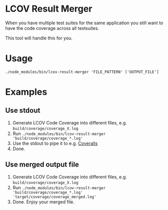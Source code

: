# LCOV Result Merger

When you have multiple test suites for the same application you still want to
have the code coverage across all testsuites.

This tool will handle this for you.

# Usage

`./node_modules/bin/lcov-result-merger 'FILE_PATTERN' ['OUTPUT_FILE']`


# Examples

## Use stdout
1. Generate LCOV Code Coverage into different files, e.g. `build/coverage/coverage_X.log`
2. Run `./node_modules/bin/lcov-result-merger 'build/coverage/coverage_*.log'`
3. Use the stdout to pipe it to e.g. [Coveralls](http://coveralls.io)
4. Done.

## Use merged output file
1. Generate LCOV Code Coverage into different files, e.g. `build/coverage/coverage_X.log`
2. Run `./node_modules/bin/lcov-result-merger 'build/coverage/coverage_*.log' 'target/coverage/coverage_merged.log'`
3. Done. Enjoy your merged file.

